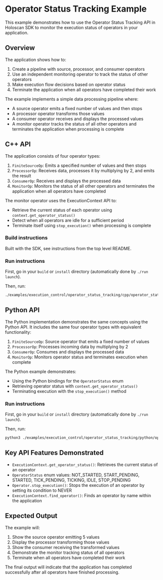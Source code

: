 # Operator Status Tracking Example

This example demonstrates how to use the Operator Status Tracking API in Holoscan SDK to monitor the execution status of operators in your application.

## Overview

The application shows how to:
1. Create a pipeline with source, processor, and consumer operators
2. Use an independent monitoring operator to track the status of other operators
3. Make execution flow decisions based on operator status
4. Terminate the application when all operators have completed their work

The example implements a simple data processing pipeline where:
- A source operator emits a fixed number of values and then stops
- A processor operator transforms those values
- A consumer operator receives and displays the processed values
- A monitor operator tracks the status of all other operators and terminates the application when processing is complete

## C++ API

The application consists of four operator types:
1. `FiniteSourceOp`: Emits a specified number of values and then stops
2. `ProcessorOp`: Receives data, processes it by multiplying by 2, and emits the result
3. `ConsumerOp`: Receives and displays the processed data
4. `MonitorOp`: Monitors the status of all other operators and terminates the application when all operators have completed

The monitor operator uses the ExecutionContext API to:
- Retrieve the current status of each operator using `context.get_operator_status()`
- Detect when all operators are idle for a sufficient period
- Terminate itself using `stop_execution()` when processing is complete

### Build instructions

Built with the SDK, see instructions from the top level README.

### Run instructions

First, go in your `build` or `install` directory (automatically done by `./run launch`).

Then, run:
```bash
./examples/execution_control/operator_status_tracking/cpp/operator_status_tracking
```

## Python API

The Python implementation demonstrates the same concepts using the Python API. It includes the same four operator types with equivalent functionality:
1. `FiniteSourceOp`: Source operator that emits a fixed number of values
2. `ProcessorOp`: Processes incoming data by multiplying by 2
3. `ConsumerOp`: Consumes and displays the processed data
4. `MonitorOp`: Monitors operator status and terminates execution when complete

The Python example demonstrates:
- Using the Python bindings for the `OperatorStatus` enum
- Retrieving operator status with `context.get_operator_status()`
- Terminating execution with the `stop_execution()` method

### Run instructions

First, go in your `build` or `install` directory (automatically done by `./run launch`).

Then, run:
```bash
python3 ./examples/execution_control/operator_status_tracking/python/operator_status_tracking.py
```

## Key API Features Demonstrated

- `ExecutionContext.get_operator_status()`: Retrieves the current status of an operator
- `OperatorStatus` enum values: NOT_STARTED, START_PENDING, STARTED, TICK_PENDING, TICKING, IDLE, STOP_PENDING
- `Operator.stop_execution()`: Stops the execution of an operator by setting its condition to NEVER
- `ExecutionContext.find_operator()`: Finds an operator by name within the application

## Expected Output

The example will:
1. Show the source operator emitting 5 values
2. Display the processor transforming those values
3. Show the consumer receiving the transformed values
4. Demonstrate the monitor tracking status of all operators
5. Terminate when all operators have completed their work

The final output will indicate that the application has completed successfully after all operators have finished processing.
